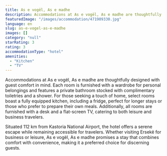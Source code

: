 ```yaml
---
title: As e vogël, As e madhe
description: Accommodations at As e vogël, As e madhe are thoughtfully designed with guest comfort in mind. Each room is furnished with a wardrobe for personal belongings an
featuredImage: "/images/accommodation/471909330.jpg"
language: en
slug: as-e-vogel-as-e-madhe
images: []
category: "null"
starRating: 3
rating: 3
accommodationType: "hotel"
amenities:
  - "Kitchen"
  - "TV"
---
```


Accommodations at As e vogël, As e madhe are thoughtfully designed with guest comfort in mind. Each room is furnished with a wardrobe for personal belongings and features a private bathroom stocked with complimentary toiletries and a shower. For those seeking a touch of home, select rooms boast a fully equipped kitchen, including a fridge, perfect for longer stays or those who prefer to prepare their own meals. Additionally, all rooms are furnished with a desk and a flat-screen TV, catering to both leisure and business travelers.

Situated 112 km from Kastoria National Airport, the hotel offers a serene escape while remaining accessible for travelers. Whether visiting Ersekë for business or leisure, As e vogël, As e madhe promises a stay that combines comfort with convenience, making it a preferred choice for discerning guests.

